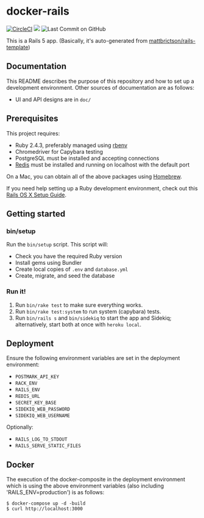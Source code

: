 # docker-rails

[![CircleCI](https://circleci.com/gh/ziwon/docker-rails.svg?style=svg)](https://circleci.com/gh/ziwon/docker-rails)
[![](https://images.microbadger.com/badges/image/ziwon/docker-rails.svg)](https://microbadger.com/images/ziwon/docker-rails "Get your own image badge on microbadger.com")
![Last Commit on GitHub](https://img.shields.io/github/last-commit/ziwon/docker-rails.svg?color=orange)

This is a Rails 5 app. (Basically, it's auto-generated from [mattbrictson/rails-template](https://github.com/mattbrictson/rails-template))

## Documentation

This README describes the purpose of this repository and how to set up a development environment. Other sources of documentation are as follows:

* UI and API designs are in `doc/`

## Prerequisites

This project requires:

* Ruby 2.4.3, preferably managed using [rbenv][]
* Chromedriver for Capybara testing
* PostgreSQL must be installed and accepting connections
* [Redis][] must be installed and running on localhost with the default port

On a Mac, you can obtain all of the above packages using [Homebrew][].

If you need help setting up a Ruby development environment, check out this [Rails OS X Setup Guide](https://mattbrictson.com/rails-osx-setup-guide).

## Getting started

### bin/setup

Run the `bin/setup` script. This script will:

* Check you have the required Ruby version
* Install gems using Bundler
* Create local copies of `.env` and `database.yml`
* Create, migrate, and seed the database

### Run it!

1. Run `bin/rake test` to make sure everything works.
2. Run `bin/rake test:system` to run system (capybara) tests.
3. Run `bin/rails s` and `bin/sidekiq` to start the app and Sidekiq; alternatively, start both at once with `heroku local`.

## Deployment

Ensure the following environment variables are set in the deployment environment:

* `POSTMARK_API_KEY`
* `RACK_ENV`
* `RAILS_ENV`
* `REDIS_URL`
* `SECRET_KEY_BASE`
* `SIDEKIQ_WEB_PASSWORD`
* `SIDEKIQ_WEB_USERNAME`

Optionally:

* `RAILS_LOG_TO_STDOUT`
* `RAILS_SERVE_STATIC_FILES`

## Docker

The execution of the docker-composite in the deployment environment which is
using the above environment variables (also including 'RAILS_ENV=production') is as follows:

```
$ docker-compose up -d -build
$ curl http://localhost:3000
```

[rbenv]:https://github.com/sstephenson/rbenv
[redis]:http://redis.io
[Homebrew]:http://brew.sh

